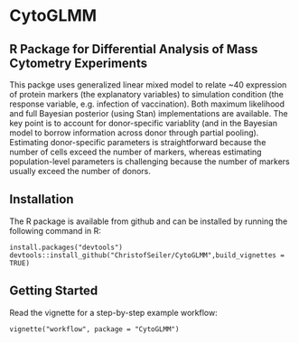 # CytoGLMM

## R Package for Differential Analysis of Mass Cytometry Experiments

This packge uses generalized linear mixed model to relate ~40 expression of protein markers (the explanatory variables) to simulation condition (the response variable, e.g. infection of vaccination). Both maximum likelihood and full Bayesian posterior (using Stan) implementations are available. The key point is to account for donor-specific variablity (and in the Bayesian model to borrow information across donor through partial pooling). Estimating donor-specific parameters is straightforward because the number of cells exceed the number of markers, whereas estimating population-level parameters is challenging because the number of markers usually exceed the number of donors.

## Installation

The R package is available from github and can be installed by running the following command in R:

```
install.packages("devtools")
devtools::install_github("ChristofSeiler/CytoGLMM",build_vignettes = TRUE)
```

## Getting Started

Read the vignette for a step-by-step example workflow:

```
vignette("workflow", package = "CytoGLMM")
```
